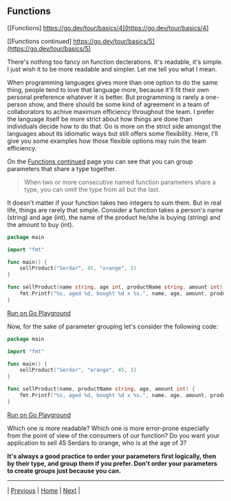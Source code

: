 ## Functions

[[Functions] https://go.dev/tour/basics/4](https://go.dev/tour/basics/4)

[[Functions continued] https://go.dev/tour/basics/5](https://go.dev/tour/basics/5)

There's nothing too fancy on function declerations. It's readable, it's simple. I just wish it to be more readable and simpler. Let me tell you what I mean.

When programming languages gives more than one option to do the same thing, people tend to love that language more, because it'll fit their own personal preference whatever it is better. But programming is rarely a one-person show, and there should be some kind of agreement in a team of collaborators to achive maximum efficiency throughout the team. I prefer the language itself be more strict about how things are done than individuals decide how to do that. Go is more on the strict side amongst the languages about its idiomatic ways but still offers some flexibility. Here, I'll give you some examples how those flexible options may ruin the team efficiency.

On the [Functions continued]((https://go.dev/tour/basics/5)) page you can see that you can group parameters that share a type together. 

> When two or more consecutive named function parameters share a type, you can omit the type from all but the last.

It doesn't matter if your function takes two integers to sum them. But in real life, things are rarely that simple. Consider a function takes a person's name (string) and age (int), the name of the product he/she is buying (string) and the amount to buy (int).

```go
package main

import "fmt"

func main() {
	sellProduct("Serdar", 45, "orange", 3)
}

func sellProduct(name string, age int, productName string, amount int) {
	fmt.Printf("%s, aged %d, bought %d x %s.", name, age, amount, productName)
}
```
[Run on Go Playground](https://go.dev/play/p/DZmuiv1LXhF)

Now, for the sake of parameter grouping let's consider the following code:
```go
package main

import "fmt"

func main() {
	sellProduct("Serdar", "orange", 45, 3)
}

func sellProduct(name, productName string, age, amount int) {
	fmt.Printf("%s, aged %d, bought %d x %s.", name, age, amount, productName)
}
```
[Run on Go Playground](https://go.dev/play/p/ap8OxlsYpgT)

Which one is more readable? Which one is more error-prone especially from the point of view of the consumers of our function? Do you want your application to sell 45 Serdars to orange, who is at the age of 3?

**It's always a good practice to order your parameters first logically, then by their type, and group them if you prefer. Don't order your parameters to create groups just because you can.**

---

| [Previous](3.md) | [Home](../index.md) | [Next](6-7.md) |